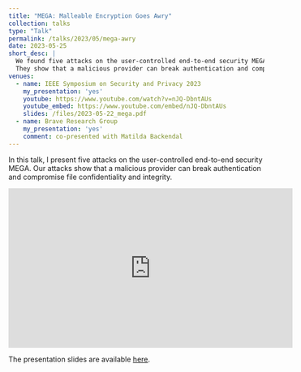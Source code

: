 ```yaml
---
title: "MEGA: Malleable Encryption Goes Awry"
collection: talks
type: "Talk"
permalink: /talks/2023/05/mega-awry
date: 2023-05-25
short_desc: |
  We found five attacks on the user-controlled end-to-end security MEGA.
  They show that a malicious provider can break authentication and compromise file confidentiality and integrity.
venues:
  - name: IEEE Symposium on Security and Privacy 2023
    my_presentation: 'yes'
    youtube: https://www.youtube.com/watch?v=nJQ-DbntAUs
    youtube_embed: https://www.youtube.com/embed/nJQ-DbntAUs
    slides: /files/2023-05-22_mega.pdf
  - name: Brave Research Group
    my_presentation: 'yes'
    comment: co-presented with Matilda Backendal
---
```


In this talk, I present five attacks on the user-controlled end-to-end security MEGA.
Our attacks show that a malicious provider can break authentication and compromise file confidentiality and integrity.

<iframe width="560" height="315" src="https://www.youtube.com/embed/nJQ-DbntAUs" title="MEGA: Malleable Encryption Goes Awry" frameborder="0" allow="encrypted-media; gyroscope; picture-in-picture" allowfullscreen></iframe>

<br>

The presentation slides are available [here](/files/2023-05-22_mega.pdf).
